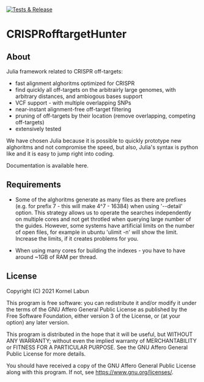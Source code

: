 [![Tests & Release](https://github.com/JokingHero/CRISPRofftargetHunter.jl/actions/workflows/build_standalone.yml/badge.svg?branch=master)](https://github.com/JokingHero/CRISPRofftargetHunter.jl/releases/tag/latest)

# CRISPRofftargetHunter  

## About

Julia framework related to CRISPR off-targets:
* fast alignment alghoritms optimized for CRISPR
* find quickly all off-targets on the arbitrairly large genomes, with arbitrary distances, and ambiogous bases support
* VCF support - with multiple overlapping SNPs
* near-instant alignment-free off-target filtering
* pruning of off-targets by their location (remove overlapping, competing off-targets)
* extensively tested

We have chosen Julia because it is possible to quickly prototype new
alghoritms and not compromise the speed, but also, Julia's syntax is python like and it is easy to jump right into coding.

Documentation is available here.


## Requirements

* Some of the alghoritms generate as many files as there are prefixes (e.g. for prefix 7 - this will make 4^7 - 16384) when using '--detail' option. This strategy allows us to operate the searches independently on multiple cores and not get throtled when querying large number of the guides. However, some systems have artificial limits on the number of open files, for example in ubuntu 'ulimit -n' will show the limit. Increase the limits, if it creates problems for you.

* When using many cores for building the indexes - you have to have around ~1GB of RAM per thread.


## License  

Copyright (C) 2021  Kornel Labun

This program is free software: you can redistribute it and/or modify
it under the terms of the GNU Affero General Public License as published
by the Free Software Foundation, either version 3 of the License, or
(at your option) any later version.

This program is distributed in the hope that it will be useful,
but WITHOUT ANY WARRANTY; without even the implied warranty of
MERCHANTABILITY or FITNESS FOR A PARTICULAR PURPOSE.  See the
GNU Affero General Public License for more details.

You should have received a copy of the GNU Affero General Public License
along with this program.  If not, see <https://www.gnu.org/licenses/>.

